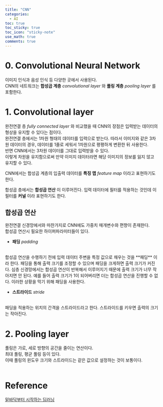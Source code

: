 ```yaml
---
title: "CNN"
categories:
  - AI
toc: true
toc_sticky: true
toc_icon: "sticky-note"
use_math: true
comments: true
---
```

 
# 0. Convolutional Neural Network
이미지 인식과 음성 인식 등 다양한 곳에서 사용된다.     
CNN의 네트워크는 **합성곱 계층** _convolutional layer_ 와 **풀링 계층** _pooling layer_ 를 포함한다.
<br/>

# 1. Convolutional layer
완전연결 층 _fully connected layer_ 와 비교했을 때 CNN의 장점은 입력받는 데이터의 형상을 유지할 수 있다는 점이다.   
완전연결 층에서는 1차원 형태의 데이터를 입력으로 받는다. 따라서 이미지와 같은 3차원 데이터의 경우, 데이터를 1줄로 세워서 1차원으로 평평하게 변환한 뒤 사용한다.          
반면 CNN에서는 3차원 데이터를 그대로 입력받을 수 있다.     
이렇게 차원을 유지함으로써 만약 이미지 데이터라면 해당 이미지의 정보를 잃지 않고 유지할 수 있다.
<br/>

CNN에서는 합성곱 계층의 입출력 데이터를 **특징 맵** _feature map_ 이라고 표현하기도 한다.
<br/>

합성곱 층에서는 **합성곱 연산** 이 이루어진다. 입력 데이터에 필터를 적용하는 것인데 이 필터를 **커널** 이라 표현하기도 한다.
<br/>

## 합성곱 연산
완전연결 신경망에서와 마찬가지로 CNN에도 가중치 매개변수와 편향이 존재한다.     
합성곱 연산시 필요한 하이퍼파라미터들이 있다.     
- **패딩** _padding_        
<br/>
합성곱 연산을 수행하기 전에 입력 데이터 주변을 특정 값으로 채우는 것을 **패딩** 이라 한다.          
패딩을 통해 출력 크기를 조정할 수 있으며 패딩을 크게하면 출력 크기가 커진다.     
심층 신경망에서는 합성곱 연산이 반복해서 이루어지기 때문에 출력 크기가 너무 작아지면 안 된다. 예를 들어 출력 크기가 1이 되어버리면 더는 합성곱 연산을 진행할 수 없다. 이러한 상황을 막기 위해 패딩을 사용한다. 
<br/>

- **스트라이드** _stride_        
<br/>
패딩을 적용하는 위치의 간격을 스트라이드라고 한다.          
스트라이드를 키우면 출력의 크기는 작아진다.       
<br/>

# 2. Pooling layer
풀링은 가로, 세로 방향의 공간을 줄이는 연산이다.     
최대 풀링, 평균 풀링 등이 있다.     
이때 풀링의 윈도우 크기와 스트라이드는 같은 값으로 설정하는 것이 보통이다.      
<br/>

# Reference
[밑바닥부터 시작하는 딥러닝 ](https://www.yes24.com/Product/Goods/34970929)
